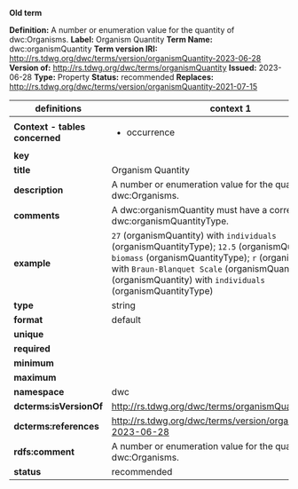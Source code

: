 **Old term**

**Definition:** A number or enumeration value for the quantity of dwc:Organisms.
**Label:** Organism Quantity
**Term Name:** dwc:organismQuantity
**Term version IRI:** http://rs.tdwg.org/dwc/terms/version/organismQuantity-2023-06-28
**Version of:** http://rs.tdwg.org/dwc/terms/organismQuantity
**Issued:** 2023-06-28
**Type:** Property
**Status:** recommended
**Replaces:** http://rs.tdwg.org/dwc/terms/version/organismQuantity-2021-07-15


| definitions | context 1 |
|-|-|
| **Context - tables concerned** | <ul><li>occurrence</li></ul> |
| **key** |  |
| **title** | Organism Quantity |
| **description** | A number or enumeration value for the quantity of dwc:Organisms. |
| **comments** | A dwc:organismQuantity must have a corresponding dwc:organismQuantityType. |
| **example** | `27` (organismQuantity) with `individuals` (organismQuantityType); `12.5` (organismQuantity) with `% biomass` (organismQuantityType); `r` (organismQuantity) with `Braun-Blanquet Scale` (organismQuantityType); `many` (organismQuantity) with `individuals` (organismQuantityType) |
| **type** | string |
| **format** | default |
| **unique** |  |
| **required** |  |
| **minimum** |  |
| **maximum** |  |
| **namespace** | dwc |
| **dcterms:isVersionOf** | http://rs.tdwg.org/dwc/terms/organismQuantity |
| **dcterms:references** | http://rs.tdwg.org/dwc/terms/version/organismQuantity-2023-06-28 |
| **rdfs:comment** | A number or enumeration value for the quantity of dwc:Organisms. |
| **status** | recommended |
